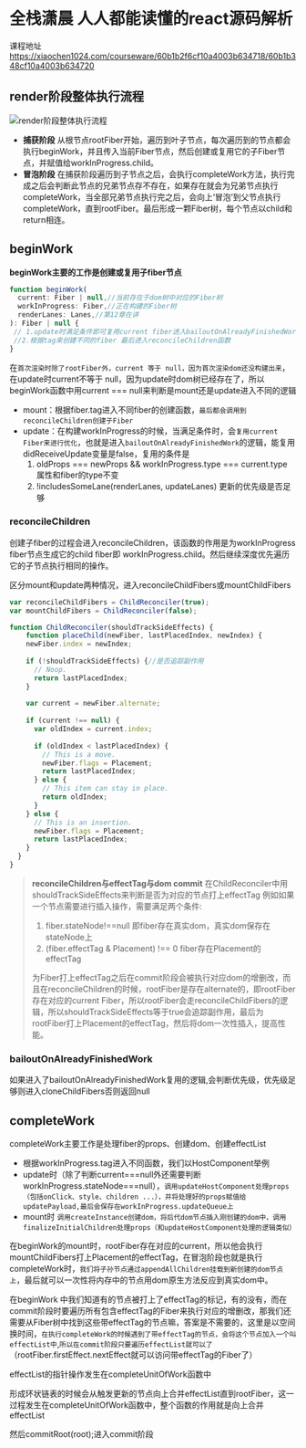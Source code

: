 # 全栈潇晨 人人都能读懂的react源码解析

课程地址
<https://xiaochen1024.com/courseware/60b1b2f6cf10a4003b634718/60b1b348cf10a4003b634720>

## render阶段整体执行流程

![render阶段整体执行流程](https://gitee.com/xiaochen1024/assets/raw/master/assets/20210529105753.png)

- **捕获阶段** 从根节点rootFiber开始，遍历到叶子节点，每次遍历到的节点都会执行beginWork，并且传入当前Fiber节点，然后创建或复用它的子Fiber节点，并赋值给workInProgress.child。
- **冒泡阶段** 在捕获阶段遍历到子节点之后，会执行completeWork方法，执行完成之后会判断此节点的兄弟节点存不存在，如果存在就会为兄弟节点执行completeWork，当全部兄弟节点执行完之后，会向上‘冒泡’到父节点执行completeWork，直到rootFiber。最后形成一颗Fiber树，每个节点以child和return相连。

## beginWork

**beginWork主要的工作是创建或复用子fiber节点**

```javascript
function beginWork(
  current: Fiber | null,//当前存在于dom树中对应的Fiber树
  workInProgress: Fiber,//正在构建的Fiber树
  renderLanes: Lanes,//第12章在讲
): Fiber | null {
 // 1.update时满足条件即可复用current fiber进入bailoutOnAlreadyFinishedWork函数
 //2.根据tag来创建不同的fiber 最后进入reconcileChildren函数
}
```

在`首次渲染时除了rootFiber外，current 等于 null，因为首次渲染dom还没构建出来`，在update时current不等于 null，因为update时dom树已经存在了，所以beginWork函数中用current === null来判断是mount还是update进入不同的逻辑

- mount：根据fiber.tag进入不同fiber的创建函数，`最后都会调用到reconcileChildren创建子Fiber`
- update：在构建workInProgress的时候，当满足条件时，会`复用current Fiber来进行优化`，也就是进入`bailoutOnAlreadyFinishedWork`的逻辑，能复用didReceiveUpdate变量是false，复用的条件是
  1. oldProps === newProps && workInProgress.type === current.type 属性和fiber的type不变
  2. !includesSomeLane(renderLanes, updateLanes) 更新的优先级是否足够

### reconcileChildren

创建子fiber的过程会进入reconcileChildren，该函数的作用是为workInProgress fiber节点生成它的child fiber即 workInProgress.child。然后继续深度优先遍历它的子节点执行相同的操作。

区分mount和update两种情况，进入reconcileChildFibers或mountChildFibers

```javascript
var reconcileChildFibers = ChildReconciler(true);
var mountChildFibers = ChildReconciler(false);

function ChildReconciler(shouldTrackSideEffects) {
	function placeChild(newFiber, lastPlacedIndex, newIndex) {
    newFiber.index = newIndex;
     
    if (!shouldTrackSideEffects) {//是否追踪副作用
      // Noop.
      return lastPlacedIndex;
    }
     
    var current = newFiber.alternate;
     
    if (current !== null) {
      var oldIndex = current.index;
     
      if (oldIndex < lastPlacedIndex) {
        // This is a move.
        newFiber.flags = Placement;
        return lastPlacedIndex;
      } else {
        // This item can stay in place.
        return oldIndex;
      }
    } else {
      // This is an insertion.
      newFiber.flags = Placement;
      return lastPlacedIndex;
    }
  }
}
```

> **reconcileChildren与effectTag与dom commit**
> 在ChildReconciler中用shouldTrackSideEffects来判断是否为对应的节点打上effectTag
> 例如如果一个节点需要进行插入操作，需要满足两个条件:
>
> 1. fiber.stateNode!==null 即fiber存在真实dom，真实dom保存在stateNode上
> 2. (fiber.effectTag & Placement) !== 0 fiber存在Placement的effectTag
>
> 为Fiber打上effectTag之后在commit阶段会被执行对应dom的增删改，而且在reconcileChildren的时候，rootFiber是存在alternate的，即rootFiber存在对应的current Fiber，所以rootFiber会走reconcileChildFibers的逻辑，所以shouldTrackSideEffects等于true会追踪副作用，最后为rootFiber打上Placement的effectTag，然后将dom一次性插入，提高性能。

### bailoutOnAlreadyFinishedWork

如果进入了bailoutOnAlreadyFinishedWork复用的逻辑,会判断优先级，优先级足够则进入cloneChildFibers否则返回null

## completeWork

completeWork主要工作是处理fiber的props、创建dom、创建effectList

- 根据workInProgress.tag进入不同函数，我们以HostComponent举例
- update时（除了判断current===null外还需要判断workInProgress.stateNode===null），`调用updateHostComponent处理props（包括onClick、style、children ...），并将处理好的props赋值给updatePayload,最后会保存在workInProgress.updateQueue上`
- mount时 `调用createInstance创建dom，将后代dom节点插入刚创建的dom中，调用finalizeInitialChildren处理props（和updateHostComponent处理的逻辑类似）`

在beginWork的mount时，rootFiber存在对应的current，所以他会执行mountChildFibers打上Placement的effectTag，在冒泡阶段也就是执行completeWork时，`我们将子孙节点通过appendAllChildren挂载到新创建的dom节点上`，最后就可以一次性将内存中的节点用dom原生方法反应到真实dom中。

在beginWork 中我们知道有的节点被打上了effectTag的标记，有的没有，而在commit阶段时要遍历所有包含effectTag的Fiber来执行对应的增删改，那我们还需要从Fiber树中找到这些带effectTag的节点嘛，答案是不需要的，这里是以空间换时间，`在执行completeWork的时候遇到了带effectTag的节点，会将这个节点加入一个叫effectList中`,`所以在commit阶段只要遍历effectList就可以了`（rootFiber.firstEffect.nextEffect就可以访问带effectTag的Fiber了）

effectList的指针操作发生在completeUnitOfWork函数中

形成环状链表的时候会从触发更新的节点向上合并effectList直到rootFiber，这一过程发生在completeUnitOfWork函数中，整个函数的作用就是向上合并effectList

然后commitRoot(root);进入commit阶段